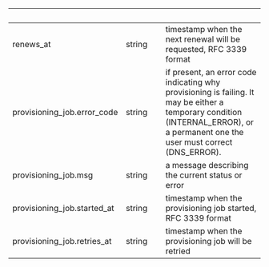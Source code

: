 
|&nbsp;|&nbsp;|&nbsp;|&nbsp;|
|---|---|---|---|
| renews_at | string | | timestamp when the next renewal will be requested, RFC 3339 format |
| provisioning_job.error_code | string | | if present, an error code indicating why provisioning is failing. It may be either a temporary condition (INTERNAL_ERROR), or a permanent one the user must correct (DNS_ERROR). |
| provisioning_job.msg | string | | a message describing the current status or error |
| provisioning_job.started_at | string | | timestamp when the provisioning job started, RFC 3339 format |
| provisioning_job.retries_at | string | | timestamp when the provisioning job will be retried |